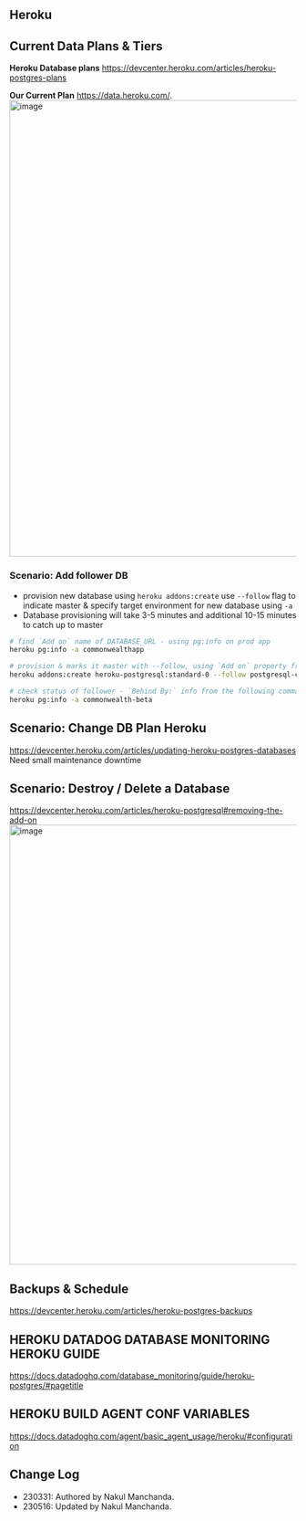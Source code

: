 ## Heroku

## Current Data Plans & Tiers

**Heroku Database plans**
<https://devcenter.heroku.com/articles/heroku-postgres-plans>

**Our Current Plan**
<https://data.heroku.com/>.  
<img width="800" alt="image" src="https://user-images.githubusercontent.com/4791635/229220173-867abd05-ba40-456a-93a5-3e910e4ffe2b.png">

### Scenario: Add follower DB

- provision new database using `heroku addons:create` use `--follow` flag to indicate master & specify target environment for new database using `-a`
- Database provisioning will take 3-5 minutes and additional 10-15 minutes to catch up to master

```bash
# find `Add on` name of DATABASE_URL - using pg:info on prod app
heroku pg:info -a commonwealthapp

# provision & marks it master with --follow, using `Add on` property from previous command
heroku addons:create heroku-postgresql:standard-0 --follow postgresql-clear-46785 --as HEROKU_POSTGRESQL_MAROON -a commonwealth-beta

# check status of follower - `Behind By:` info from the following command output
heroku pg:info -a commonwealth-beta
```

## Scenario: Change DB Plan Heroku
<https://devcenter.heroku.com/articles/updating-heroku-postgres-databases>
Need small maintenance downtime

## Scenario: Destroy / Delete a Database
<https://devcenter.heroku.com/articles/heroku-postgresql#removing-the-add-on>
<img width="771" alt="image" src="https://user-images.githubusercontent.com/4791635/229538904-f4a1f169-453f-4c64-8ff1-231d480ebacf.png">

## Backups & Schedule
<https://devcenter.heroku.com/articles/heroku-postgres-backups>

## HEROKU DATADOG DATABASE MONITORING HEROKU GUIDE
<https://docs.datadoghq.com/database_monitoring/guide/heroku-postgres/#pagetitle>

## HEROKU BUILD AGENT CONF VARIABLES
<https://docs.datadoghq.com/agent/basic_agent_usage/heroku/#configuration>

## Change Log

- 230331: Authored by Nakul Manchanda.
- 230516: Updated by Nakul Manchanda.
